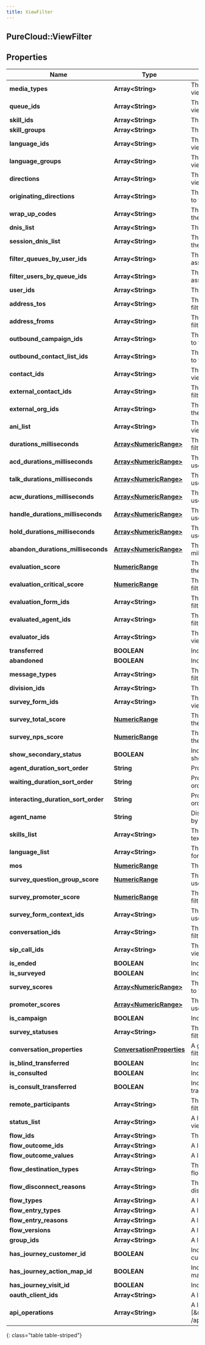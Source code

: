 ```yaml
---
title: ViewFilter
---
```

## PureCloud::ViewFilter

## Properties

|Name | Type | Description | Notes|
|------------ | ------------- | ------------- | -------------|
| **media_types** | **Array&lt;String&gt;** | The media types are used to filter the view | [optional] |
| **queue_ids** | **Array&lt;String&gt;** | The queue ids are used to filter the view | [optional] |
| **skill_ids** | **Array&lt;String&gt;** | The skill ids are used to filter the view | [optional] |
| **skill_groups** | **Array&lt;String&gt;** | The skill groups used to filter the view | [optional] |
| **language_ids** | **Array&lt;String&gt;** | The language ids are used to filter the view | [optional] |
| **language_groups** | **Array&lt;String&gt;** | The language groups used to filter the view | [optional] |
| **directions** | **Array&lt;String&gt;** | The directions are used to filter the view | [optional] |
| **originating_directions** | **Array&lt;String&gt;** | The list of orginating directions used to filter the view | [optional] |
| **wrap_up_codes** | **Array&lt;String&gt;** | The wrap up codes are used to filter the view | [optional] |
| **dnis_list** | **Array&lt;String&gt;** | The dnis list is used to filter the view | [optional] |
| **session_dnis_list** | **Array&lt;String&gt;** | The list of session dnis used to filter the view | [optional] |
| **filter_queues_by_user_ids** | **Array&lt;String&gt;** | The user ids are used to fetch associated queues for the view | [optional] |
| **filter_users_by_queue_ids** | **Array&lt;String&gt;** | The queue ids are used to fetch associated users for the view | [optional] |
| **user_ids** | **Array&lt;String&gt;** | The user ids are used to filter the view | [optional] |
| **address_tos** | **Array&lt;String&gt;** | The address To values are used to filter the view | [optional] |
| **address_froms** | **Array&lt;String&gt;** | The address from values are used to filter the view | [optional] |
| **outbound_campaign_ids** | **Array&lt;String&gt;** | The outbound campaign ids are used to filter the view | [optional] |
| **outbound_contact_list_ids** | **Array&lt;String&gt;** | The outbound contact list ids are used to filter the view | [optional] |
| **contact_ids** | **Array&lt;String&gt;** | The contact ids are used to filter the view | [optional] |
| **external_contact_ids** | **Array&lt;String&gt;** | The external contact ids are used to filter the view | [optional] |
| **external_org_ids** | **Array&lt;String&gt;** | The external org ids are used to filter the view | [optional] |
| **ani_list** | **Array&lt;String&gt;** | The ani list ids are used to filter the view | [optional] |
| **durations_milliseconds** | [**Array&lt;NumericRange&gt;**](NumericRange.html) | The durations in milliseconds used to filter the view | [optional] |
| **acd_durations_milliseconds** | [**Array&lt;NumericRange&gt;**](NumericRange.html) | The acd durations in milliseconds used to filter the view | [optional] |
| **talk_durations_milliseconds** | [**Array&lt;NumericRange&gt;**](NumericRange.html) | The talk durations in milliseconds used to filter the view | [optional] |
| **acw_durations_milliseconds** | [**Array&lt;NumericRange&gt;**](NumericRange.html) | The acw durations in milliseconds used to filter the view | [optional] |
| **handle_durations_milliseconds** | [**Array&lt;NumericRange&gt;**](NumericRange.html) | The handle durations in milliseconds used to filter the view | [optional] |
| **hold_durations_milliseconds** | [**Array&lt;NumericRange&gt;**](NumericRange.html) | The hold durations in milliseconds used to filter the view | [optional] |
| **abandon_durations_milliseconds** | [**Array&lt;NumericRange&gt;**](NumericRange.html) | The abandon durations in milliseconds used to filter the view | [optional] |
| **evaluation_score** | [**NumericRange**](NumericRange.html) | The evaluationScore is used to filter the view | [optional] |
| **evaluation_critical_score** | [**NumericRange**](NumericRange.html) | The evaluationCriticalScore is used to filter the view | [optional] |
| **evaluation_form_ids** | **Array&lt;String&gt;** | The evaluation form ids are used to filter the view | [optional] |
| **evaluated_agent_ids** | **Array&lt;String&gt;** | The evaluated agent ids are used to filter the view | [optional] |
| **evaluator_ids** | **Array&lt;String&gt;** | The evaluator ids are used to filter the view | [optional] |
| **transferred** | **BOOLEAN** | Indicates filtering for transfers | [optional] |
| **abandoned** | **BOOLEAN** | Indicates filtering for abandons | [optional] |
| **message_types** | **Array&lt;String&gt;** | The message media types used to filter the view | [optional] |
| **division_ids** | **Array&lt;String&gt;** | The divison Ids used to filter the view | [optional] |
| **survey_form_ids** | **Array&lt;String&gt;** | The survey form ids used to filter the view | [optional] |
| **survey_total_score** | [**NumericRange**](NumericRange.html) | The survey total score used to filter the view | [optional] |
| **survey_nps_score** | [**NumericRange**](NumericRange.html) | The survey NPS score used to filter the view | [optional] |
| **show_secondary_status** | **BOOLEAN** | Indicates if the Secondary Status should be shown | [optional] |
| **agent_duration_sort_order** | **String** | Provides the agent duration sort order | [optional] |
| **waiting_duration_sort_order** | **String** | Provides the waiting duration sort order | [optional] |
| **interacting_duration_sort_order** | **String** | Provides the interacting duration sort order | [optional] |
| **agent_name** | **String** | Displays the Agent name as provided by the user | [optional] |
| **skills_list** | **Array&lt;String&gt;** | The list of skill strings as free form text | [optional] |
| **language_list** | **Array&lt;String&gt;** | The list of language strings as free form text | [optional] |
| **mos** | [**NumericRange**](NumericRange.html) | The desired range for mos values | [optional] |
| **survey_question_group_score** | [**NumericRange**](NumericRange.html) | The survey question group score used to filter the view | [optional] |
| **survey_promoter_score** | [**NumericRange**](NumericRange.html) | The survey promoter score used to filter the view | [optional] |
| **survey_form_context_ids** | **Array&lt;String&gt;** | The list of survey form context ids used to filter the view | [optional] |
| **conversation_ids** | **Array&lt;String&gt;** | The list of conversation ids used to filter the view | [optional] |
| **sip_call_ids** | **Array&lt;String&gt;** | The list of SIP call ids used to filter the view | [optional] |
| **is_ended** | **BOOLEAN** | Indicates filtering for ended | [optional] |
| **is_surveyed** | **BOOLEAN** | Indicates filtering for survey | [optional] |
| **survey_scores** | [**Array&lt;NumericRange&gt;**](NumericRange.html) | The list of survey score ranges used to filter the view | [optional] |
| **promoter_scores** | [**Array&lt;NumericRange&gt;**](NumericRange.html) | The list of promoter score ranges used to filter the view | [optional] |
| **is_campaign** | **BOOLEAN** | Indicates filtering for campaign | [optional] |
| **survey_statuses** | **Array&lt;String&gt;** | The list of survey statuses used to filter the view | [optional] |
| **conversation_properties** | [**ConversationProperties**](ConversationProperties.html) | A grouping of conversation level filters | [optional] |
| **is_blind_transferred** | **BOOLEAN** | Indicates filtering for blind transferred | [optional] |
| **is_consulted** | **BOOLEAN** | Indicates filtering for consulted | [optional] |
| **is_consult_transferred** | **BOOLEAN** | Indicates filtering for consult transferred | [optional] |
| **remote_participants** | **Array&lt;String&gt;** | The list of remote participants used to filter the view | [optional] |
| **status_list** | **Array&lt;String&gt;** | A list of status for the configuration view | [optional] |
| **flow_ids** | **Array&lt;String&gt;** | The list of flow Ids | [optional] |
| **flow_outcome_ids** | **Array&lt;String&gt;** | A list of outcome ids of the flow | [optional] |
| **flow_outcome_values** | **Array&lt;String&gt;** | A list of outcome values of the flow | [optional] |
| **flow_destination_types** | **Array&lt;String&gt;** | The list of destination types of the flow | [optional] |
| **flow_disconnect_reasons** | **Array&lt;String&gt;** | The list of reasons for the flow to disconnect | [optional] |
| **flow_types** | **Array&lt;String&gt;** | A list of types of the flow | [optional] |
| **flow_entry_types** | **Array&lt;String&gt;** | A list of types of the flow entry | [optional] |
| **flow_entry_reasons** | **Array&lt;String&gt;** | A list of reasons of flow entry | [optional] |
| **flow_versions** | **Array&lt;String&gt;** | A list of versions of a flow | [optional] |
| **group_ids** | **Array&lt;String&gt;** | A list of directory group ids | [optional] |
| **has_journey_customer_id** | **BOOLEAN** | Indicates filtering for journey customer id | [optional] |
| **has_journey_action_map_id** | **BOOLEAN** | Indicates filtering for Journey action map id | [optional] |
| **has_journey_visit_id** | **BOOLEAN** | Indicates filtering for Journey visit id | [optional] |
| **oauth_client_ids** | **Array&lt;String&gt;** | A list of OAuth client IDs | [optional] |
| **api_operations** | **Array&lt;String&gt;** | A list of API operations (ex: [\&quot;GET /api/v2/users/{userId}/queues\&quot;]) | [optional] |
{: class="table table-striped"}



